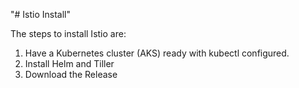 "# Istio Install" 

The steps to install Istio are:
1. Have a Kubernetes cluster (AKS) ready with kubectl configured.
2. Install Helm and Tiller
3. Download the Release

